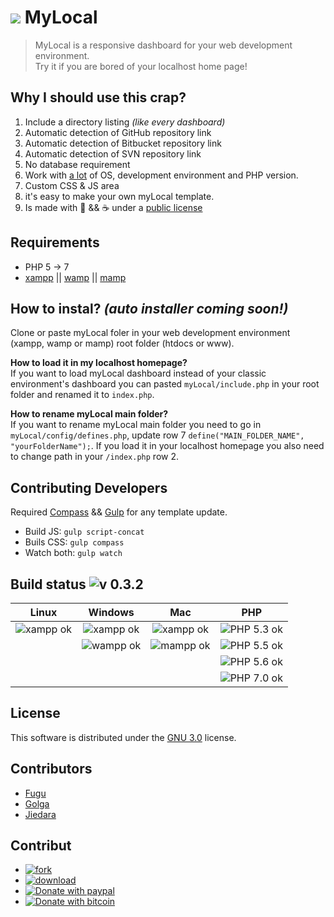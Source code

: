 # ![](./templates/night2015/img/favicon/favicon-32x32.png) MyLocal 
>    MyLocal is a responsive dashboard for your web development environment.  
>    Try it if you are bored of your localhost home page!  

## Why I should use this crap?
1. Include a directory listing *(like every dashboard)*
2. Automatic detection of GitHub repository link
3. Automatic detection of Bitbucket repository link
4. Automatic detection of SVN repository link
5. No database requirement
6. Work with [a lot](#build-status-) of OS, development environment and PHP version. 
7. Custom CSS & JS area
8. it's easy to make your own myLocal template.
9. Is made with  :green_heart: && :coffee: under a [public license](./license.md)

## Requirements

* PHP 5 -> 7
* [xampp](https://www.apachefriends.org/index.html) || [wamp](http://www.wampserver.com/en/) || [mamp](https://www.mamp.info/en/)

## How to instal?  *(auto installer coming soon!)*

Clone or paste myLocal foler in your web development environment (xampp, wamp or mamp) root folder (htdocs or www).

   **How to load it in my localhost homepage?**   
   If you want to load myLocal dashboard instead of your classic environment's dashboard you can pasted `myLocal/include.php` in your root folder and renamed it to `index.php`.   

   **How to rename myLocal main folder?**   
   If you want to rename myLocal main folder you need to go in `myLocal/config/defines.php`, update row 7 `define("MAIN_FOLDER_NAME", "yourFolderName");`. If you load it in your localhost homepage you also need to change path in your `/index.php` row 2.    


## Contributing Developers

Required [Compass](http://compass-style.org/) && [Gulp](https://www.npmjs.com/package/gulp-install) for any template update.

* Build JS: `gulp script-concat`
* Buils CSS: `gulp compass`
* Watch both: `gulp watch`


## Build status ![v 0.3.2](https://img.shields.io/badge/version-0.3.2_alpha-blue.svg)

| Linux | Windows | Mac | PHP |
|:------:|:----------:|:----:|:----:|
| ![xampp ok](https://img.shields.io/badge/XAMPP_Build-passing-brightgreen.svg) | ![xampp ok](https://img.shields.io/badge/XAMPP_Build-passing-brightgreen.svg) |  ![xampp ok](https://img.shields.io/badge/XAMPP_Build-passing-brightgreen.svg) | ![PHP 5.3 ok](https://img.shields.io/badge/5.3-passing-brightgreen.svg) |
| | ![wampp ok](https://img.shields.io/badge/WAMPP_Build-passing-brightgreen.svg) | ![mampp ok](https://img.shields.io/badge/MAMPP_Build-passing-brightgreen.svg) | ![PHP 5.5 ok](https://img.shields.io/badge/5.5-passing-brightgreen.svg) |
|| | | ![PHP 5.6 ok](https://img.shields.io/badge/5.6-passing-brightgreen.svg) |
|| | | ![PHP 7.0 ok](https://img.shields.io/badge/7.0-passing-brightgreen.svg) |


## License

This software is distributed under the [GNU 3.0](./license.md) license.


## Contributors

* [Fugu](http://www.fugu.fr/)
* [Golga](https://github.com/Golgarud)
* [Jiedara](https://github.com/Jiedara)


## Contribut
* [![fork](https://img.shields.io/badge/Code-Fork-brightgreen.svg)](https://github.com/Golgarud/myLocal/fork)
* [![download](https://img.shields.io/badge/Code-Download-blue.svg)](https://github.com/Golgarud/myLocal/archive/master.zip)
* [![Donate with paypal](https://img.shields.io/badge/Donate-PayPal-yellow.svg)](https://www.paypal.me/golga)
* [![Donate with bitcoin](https://img.shields.io/badge/Donate-ɃitCoin-green.svg)](https://greenaddress.it/fr/pay/GA2f9ovyx43qac7HH3Q9wwTDDJbiNU/#/)
